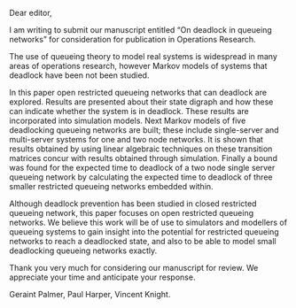 Dear editor,

I am writing to submit our manuscript entitled “On deadlock in queueing networks” for consideration for publication in Operations Research.

The use of queueing theory to model real systems is widespread in many areas of operations research, however Markov models of systems that deadlock have been not been studied.

In this paper open restricted queueing networks that can deadlock are explored. Results are presented about their state digraph and how these can indicate whether the system is in deadlock. These results are incorporated into simulation models. Next Markov models of five deadlocking queueing networks are built; these include single-server and multi-server systems for one and two node networks. It is shown that results obtained by using linear algebraic techniques on these transition matrices concur with results obtained through simulation. Finally a bound was found for the expected time to deadlock of a two node single server queueing network by calculating the expected time to deadlock of three smaller restricted queueing networks embedded within.

Although deadlock prevention has been studied in closed restricted queueing network, this paper focuses on open restricted queueing networks. We believe this work will be of use to simulators and modellers of queueing systems to gain insight into the potential for restricted queueing networks to reach a deadlocked state, and also to be able to model small deadlocking queueing networks exactly.

Thank you very much for considering our manuscript for review. We appreciate your time and anticipate your response.

Geraint Palmer, Paul Harper, Vincent Knight.
